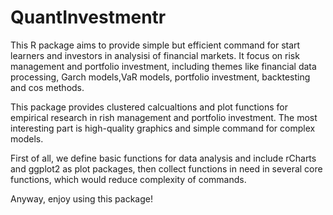 # QuantInvestmentr
This R package aims to provide simple but efficient command for start learners and investors in analysisi of financial markets. It focus on risk management and portfolio investment, including themes like financial data processing, Garch models,VaR models, portfolio investment, backtesting and cos methods.

This package provides clustered calcualtions and plot functions for empirical research in rish management and portfolio investment. The most interesting part is high-quality graphics and simple command for complex models.

First of all, we define basic functions for data analysis and include rCharts and ggplot2 as plot packages, then collect functions in need in several core functions, which would reduce complexity of commands.

Anyway, enjoy using this package!

